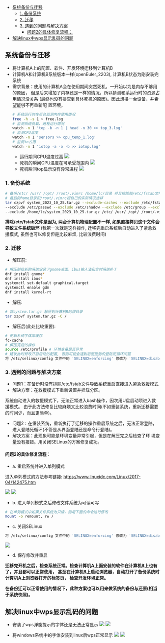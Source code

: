 
<!-- vim-markdown-toc Marked -->

* [系统备份与迁移](#系统备份与迁移)
    - [1. 备份系统](#1.-备份系统)
    - [2. 迁移](#2.-迁移)
    - [3. 遇到的问题与解决方案](#3.-遇到的问题与解决方案)
        + [问题2的具体修复流程：](#问题2的具体修复流程：)
* [解决linux中wps显示乱码的问题](#解决linux中wps显示乱码的问题)

<!-- vim-markdown-toc -->

## 系统备份与迁移

* 将计算机A上的配置、软件、开发环境迁移到计算机B
* 计算机A和计算机B系统版本一样(openEuler_2203), 计算机B状态为刚安装完系统
* 需求背景：使用的计算机A会在使用期间突然死机，一开始以为是内存不够用的原因，
    但是后来增加了内存还是一样的情况，所以猜测和系运行时的资源占用情况没关系
    (最终也没有排查到具体死机的原因)。因此想换一台设备，并希望能够不再重新配
    置环境。
    ```sh
    # 系统运行时在后台监测内存使用情况
    free -h -s 1 > free.log
    # 监测系统负载、进程运行情况
    watch -n 1 'top -b -n 1 | head -n 30 >> top_3.log'
    # 监测CPU温度
    watch -n 1 'sensors >> cpu_temp_1.log'
    # 监测io占用
    watch -n 1 'iotop -a -o -b >> iotop.log'
    ```
    * 运行期间CPU温度过高
    ![](img/8.png)
    * 死机的瞬间CPU温度在可承受范围内
    ![](img/9.png)
    <!-- <img src="img/9.png"> -->
    * 死机瞬间top显示没有异常进程
    ![](img/10.png)
    <!-- <img src="img/10.png" width="800" height="500"> -->
    <!-- <img src="img/10.png" style="text-align: center;"> -->


### 1. 备份系统
```sh
# 备份/etc/ /usr/ /opt/ /root/.vimrc /home/lc/目录 并且排除掉/etc/fstab文件,
# 最后的home目录和/root/.vimrc视自己的实际情况选择
tar czpvf system_2023_10_25.tar.gz --exclude-caches --exclude /etc/fstab --exclude /etc/mtab \
--exclude /etc/passwd --exclude /etc/shadow --exclude /etc/group --exclude /etc/security \
--exclude /home/lc/system_2023_10_25.tar.gz /etc/ /usr/ /opt/ /root/.vimrc /home/lc
```
**排除/etc/fstab文件是因为, 两台计算机物理配置不一样, 如果直接拷贝这个文件会导致文件系统破环**
(我第一次就是这样操作, 迁移完重启系统后自动进入了紧急救援模式, 虽然也可以修复但是比较麻烦, 比较浪费时间)

### 2. 迁移
* 解压前:
```sh
# 解压前给新的系统安装了gnome桌面、ibus输入法和实时系统补丁
dnf install gnome*
dnf install ibus*
systemctl set-default graphical.target
systemctl enable gdm
dnf install kernel-rt
```

* 解压:
```sh
# 将system.tar.gz 解压到计算机B的根目录
tar xzpvf system.tar.gz -C /
```

* 解压后(此处比较重要):
```sh
# 更新系统字体库缓存
fc-cache
# 解压完后的操作
source /etc/profile # 环境变量是否异常
# 建议此时修改开启启动的配置, 否则可能会遇到后面提到的登陆死循环问题
将 /etc/selinux/config 文件中的 'SELINUX=enforcing' 修改为 'SELINUX=disabled'
```

### 3. 遇到的问题与解决方案
* 问题1：在备份时没有排除/etc/fstab文件导致系统重启直接进入紧急救援模式
* 解决方案：在救援模式下重新设置并挂载分区。

系统自动进入的救援模式下，无法正常进入bash操作，因次用U盘启动项进入救援模式。
由于此方法修复比较麻烦又比较浪费时间(不如重装系统，重新迁移需要的时间少，而且更简单)。

* 问题2：在重装系统，重新执行了迁移的操作重启系统之后，无法正常登陆，
    进入登陆死循环(不管是从界面登陆还是命令行登陆)。
* 解决方案：此现象可能是环境变量异常引起，但是在解压完之后检查了环
    境变量没有报错。用关闭SELinux的方案修复成功。

#### 问题2的具体修复流程：
* a. 重启系统并进入单列模式

进入单列模式的方法参考链接: <https://www.linuxidc.com/Linux/2017-04/142475.htm>

![](img/1.png)
![](img/2.png)

* b. 进入单列模式之后修改文件系统为可读可写
```sh
# 在单列模式中如果文件系统为只读，则用下面的命令进行修改
mount -o remount, rw /
```

* c. 关闭SELinux
```sh
将 /etc/selinux/config 文件中的 'SELINUX=enforcing' 修改为 'SELINUX=disabled'
```
![](img/3.png)

* d. 保存修改并重启

**迁移完开机之后，检查系统正常。检查计算机A上面安装的软件在计算机B上也有了，并且都可以正常使用，
甚至在计算机B上启动浏览器，自动打开了备份系统时计算机A上浏览器打开的标签页， 检查开发环境正常。**

**在备份迁可以正常使用的情况下，此种方案也可以用来做系统的备份与还原(相当于系统快照)。**

## 解决linux中wps显示乱码的问题

* 安装了wps弹窗提示的字体还是无法正常显示
![](img/4.png)
![](img/6.png)

* 将windows系统中的字体安装到linux后wps正常显示
![](img/5.png)
![](img/7.png)

